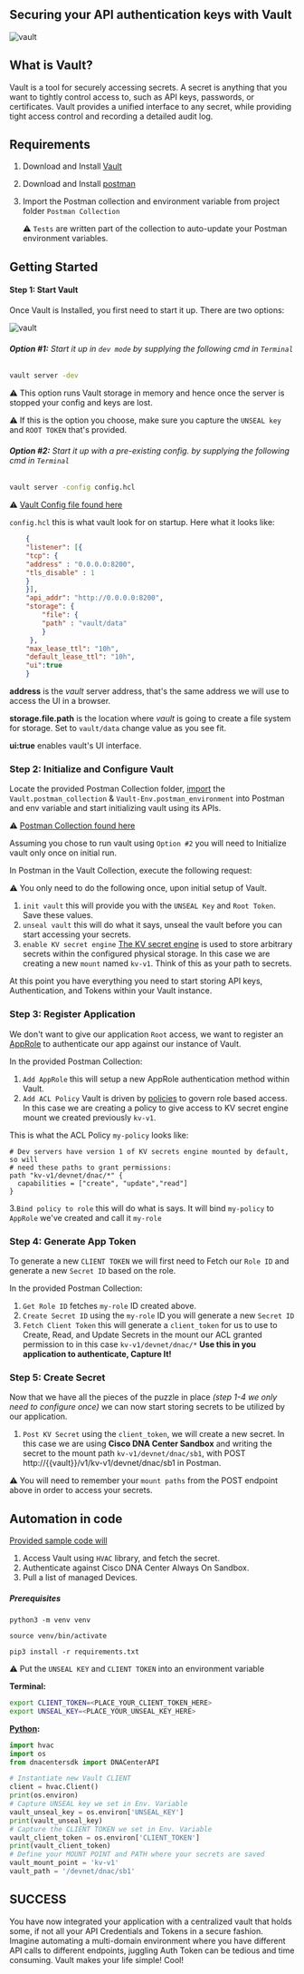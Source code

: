 ## Securing your API authentication keys with Vault
![vault](imgs/vault-dnac.png)

## What is Vault?
Vault is a tool for securely accessing secrets. A secret is anything that you want to tightly control access to, such as API keys, passwords, or certificates. Vault provides a unified interface to any secret, while providing tight access control and recording a detailed audit log.


## Requirements
 1. Download and Install [Vault](https://www.vaultproject.io/downloads)
 2. Download and Install [postman](https://www.postman.com/downloads/)
 3. Import the Postman collection and environment variable from project folder `Postman Collection`
 
 	⚠️ `Tests` are  written part of the collection to auto-update your Postman environment variables.
 
## Getting Started
#### Step 1: Start Vault
Once Vault is Installed, you first need to start it up. There are two options:

![vault](imgs/vault-hcl.png)

###### **Option #1:** Start it up in `dev mode` by supplying the following cmd in `Terminal`
```Bash
vault server -dev
```
 ⚠️ This option runs Vault storage in memory and hence once the server is stopped your config and keys are lost.
 
 ⚠️ If this is the option you choose, make sure you capture the `UNSEAL key` and `ROOT TOKEN` that's provided.
  
###### **Option #2:** Start it up with a pre-existing config. by supplying the following cmd in `Terminal`
 
```Bash
vault server -config config.hcl 
```
 ⚠️ [Vault Config file found here](Vault-Config/config.hcl) 

`config.hcl` this is what vault look for on startup. Here what it looks like:

```JSON
	{
	"listener": [{
	"tcp": {
	"address" : "0.0.0.0:8200",
	"tls_disable" : 1
	}
	}],
	"api_addr": "http://0.0.0.0:8200",
	"storage": {
	    "file": {
	    "path" : "vault/data"
	    }
	 },
	"max_lease_ttl": "10h",
	"default_lease_ttl": "10h",
	"ui":true
	}
```
**address** is the *vault* server address, that's the same address we will use to access the UI in a browser.

**storage.file.path** is the location where *vault* is going to create a file system for storage. Set to `vault/data` change value as you see fit.

**ui:true** enables vault's UI interface.


### Step 2: Initialize and Configure Vault
Locate the provided Postman Collection folder, [import](https://learning.postman.com/docs/postman/collections/importing-and-exporting-data/) the `Vault.postman_collection` & `Vault-Env.postman_environment` into Postman and env variable and start initializing vault using its APIs.

 ⚠️  [Postman Collection found here](Postman-Collection) 

Assuming you chose to run vault using `Option #2` you will need to Initialize vault only once on initial run.

In Postman in the Vault Collection, execute the following request:

⚠️ You only need to do the following once, upon initial setup of Vault.

1. `init vault` this will provide you with the `UNSEAL Key` and `Root Token`. Save these values.
2. `unseal vault` this will do what it says, unseal the vault before you can start accessing your secrets.
3. `enable KV secret engine` [The KV secret engine](https://www.vaultproject.io/docs/secrets/kv) is used to store arbitrary secrets within the configured physical storage. In this case we are creating a new `mount` named `kv-v1`. Think of this as your path to secrets.

At this point you have everything you need to start storing API keys, Authentication, and Tokens within your Vault instance.

### Step 3: Register Application
We don't want to give our application `Root` access, we want to register an [AppRole](https://www.vaultproject.io/docs/auth/approle) to authenticate our app against our instance of Vault. 

In the provided Postman Collection:

1. `Add AppRole` this will setup a new AppRole authentication method within Vault.
2. `Add ACL Policy` Vault is driven by [policies](https://learn.hashicorp.com/vault/identity-access-management/iam-policies) to govern role based access. In this case we are creating a policy to give access to KV secret engine mount we created previously `kv-v1`. 

This is what the ACL Policy `my-policy` looks like:

```shell
# Dev servers have version 1 of KV secrets engine mounted by default, so will
# need these paths to grant permissions:
path "kv-v1/devnet/dnac/*" {
  capabilities = ["create", "update","read"]
}
```
3.`Bind policy to role` this will do what is says. It will bind `my-policy` to `AppRole` we've created and call it `my-role`  


### Step 4: Generate App Token
To generate a new `CLIENT TOKEN` we will first need to Fetch our `Role ID` and generate a new `Secret ID` based on the role.

In the provided Postman Collection:

1. `Get Role ID` fetches `my-role` ID created above. 
2. `Create Secret ID` using the `my-role` ID you will generate a new `Secret ID` 
3. `Fetch Client Token` this will generate a `client_token` for us to use to Create, Read, and Update Secrets in the mount our ACL granted permission to in this case `kv-v1/devnet/dnac/*` **Use this in you application to authenticate, Capture It!**


### Step 5: Create Secret 
Now that we have all the pieces of the puzzle in place *(step 1-4 we only need to configure once)* we can now start storing secrets to be utilized by our application.

1. `Post KV Secret` using the `client_token`, we will create a new secret. In this case we are using **Cisco DNA Center Sandbox** and writing the secret to the mount path `kv-v1/devnet/dnac/sb1`, with POST http://{{vault}}/v1/kv-v1/devnet/dnac/sb1 in Postman.

⚠️ You will need to remember your `mount paths` from the POST endpoint above in order to access your secrets.


## Automation in code
[Provided sample code will](vault.py)
1. Access Vault using `HVAC` library, and fetch the secret.
2. Authenticate against Cisco DNA Center Always On Sandbox.
3. Pull a list of managed Devices.

##### Prerequisites 

```shell
python3 -m venv venv
```
```shell
source venv/bin/activate
```
```shell
pip3 install -r requirements.txt
```

⚠️ Put the `UNSEAL KEY` and `CLIENT TOKEN` into an environment variable 

**Terminal:** 

```Bash
export CLIENT_TOKEN=<PLACE_YOUR_CLIENT_TOKEN_HERE>
export UNSEAL_KEY=<PLACE_YOUR_UNSEAL_KEY_HERE>
```

**[Python](vault.py):** 

```Python
import hvac
import os
from dnacentersdk import DNACenterAPI

# Instantiate new Vault CLIENT
client = hvac.Client()
print(os.environ)
# Capture UNSEAL key we set in Env. Variable
vault_unseal_key = os.environ['UNSEAL_KEY']
print(vault_unseal_key)
# Capture the CLIENT TOKEN we set in Env. Variable
vault_client_token = os.environ['CLIENT_TOKEN']
print(vault_client_token)
# Define your MOUNT POINT and PATH where your secrets are saved
vault_mount_point = 'kv-v1'
vault_path = '/devnet/dnac/sb1'
```

## SUCCESS
You have now integrated your application with a centralized vault that holds some, if not all your API Credentials and Tokens in a secure fashion. Imagine automating a multi-domain environment where you have different API calls to different endpoints, juggling Auth Token can be tedious and time consuming. Vault makes your life simple! Cool!


 
